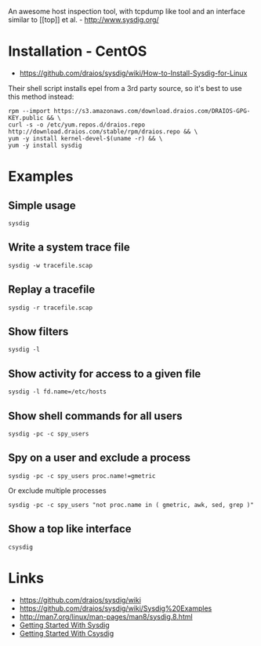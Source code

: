 An awesome host inspection tool, with tcpdump like tool and an interface similar to [[top]] et al. - <http://www.sysdig.org/>

# Installation - CentOS

- <https://github.com/draios/sysdig/wiki/How-to-Install-Sysdig-for-Linux>

Their shell script installs epel from a 3rd party source, so it's best to use this method instead:

```
rpm --import https://s3.amazonaws.com/download.draios.com/DRAIOS-GPG-KEY.public && \
curl -s -o /etc/yum.repos.d/draios.repo http://download.draios.com/stable/rpm/draios.repo && \
yum -y install kernel-devel-$(uname -r) && \
yum -y install sysdig
```

# Examples

## Simple usage

```
sysdig
```

## Write a system trace file

```
sysdig -w tracefile.scap
```

## Replay a tracefile

```
sysdig -r tracefile.scap
```

## Show filters

```
sysdig -l
```

## Show activity for access to a given file

```
sysdig -l fd.name=/etc/hosts
```

## Show shell commands for all users

```
sysdig -pc -c spy_users
```

## Spy on a user and exclude a process

```
sysdig -pc -c spy_users proc.name!=gmetric
```

Or exclude multiple processes

```
sysdig -pc -c spy_users "not proc.name in ( gmetric, awk, sed, grep )"
```

## Show a top like interface

```
csysdig
```

# Links

- <https://github.com/draios/sysdig/wiki>
- <https://github.com/draios/sysdig/wiki/Sysdig%20Examples>
- <http://man7.org/linux/man-pages/man8/sysdig.8.html>
- [Getting Started With Sysdig](https://www.youtube.com/watch?v=TX6Y8E9ijkk)
- [Getting Started With Csysdig](https://www.youtube.com/watch?v=UJ4wVrbP-Q8)
